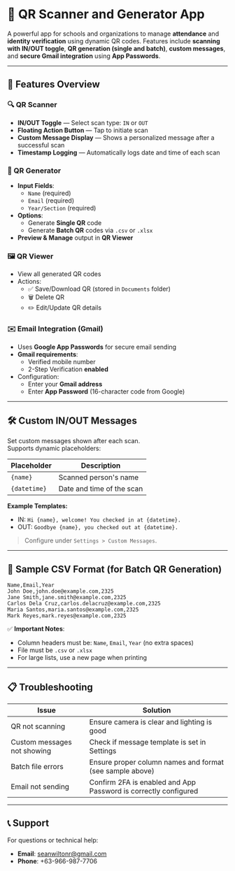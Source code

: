 # 📱 QR Scanner and Generator App

A powerful app for schools and organizations to manage **attendance** and **identity verification** using dynamic QR codes. Features include **scanning with IN/OUT toggle**, **QR generation (single and batch)**, **custom messages**, and **secure Gmail integration** using **App Passwords**.

---

## 🚀 Features Overview

### 🔍 QR Scanner

- **IN/OUT Toggle** — Select scan type: `IN` or `OUT`
- **Floating Action Button** — Tap to initiate scan
- **Custom Message Display** — Shows a personalized message after a successful scan
- **Timestamp Logging** — Automatically logs date and time of each scan

### 🧾 QR Generator

- **Input Fields**:
  - `Name` (required)
  - `Email` (required)
  - `Year/Section` (required)
- **Options**:
  - Generate **Single QR** code
  - Generate **Batch QR** codes via `.csv` or `.xlsx`
- **Preview & Manage** output in **QR Viewer**

### 🖼️ QR Viewer

- View all generated QR codes
- Actions:
  - ✅ Save/Download QR (stored in `Documents` folder)
  - 🗑️ Delete QR
  - ✏️ Edit/Update QR details

### ✉️ Email Integration (Gmail)

- Uses **Google App Passwords** for secure email sending
- **Gmail requirements**:
  - Verified mobile number
  - 2-Step Verification **enabled**
- Configuration:
  - Enter your **Gmail address**
  - Enter **App Password** (16-character code from Google)

---

## 🛠️ Custom IN/OUT Messages

Set custom messages shown after each scan.  
Supports dynamic placeholders:

| Placeholder  | Description               |
| ------------ | ------------------------- |
| `{name}`     | Scanned person's name     |
| `{datetime}` | Date and time of the scan |

**Example Templates:**

- IN: `Hi {name}, welcome! You checked in at {datetime}.`
- OUT: `Goodbye {name}, you checked out at {datetime}.`

> Configure under `Settings > Custom Messages`.

---

## 📂 Sample CSV Format (for Batch QR Generation)

```
Name,Email,Year
John Doe,john.doe@example.com,2325
Jane Smith,jane.smith@example.com,2325
Carlos Dela Cruz,carlos.delacruz@example.com,2325
Maria Santos,maria.santos@example.com,2325
Mark Reyes,mark.reyes@example.com,2325
```

✅ **Important Notes**:

- Column headers must be: `Name`, `Email`, `Year` (no extra spaces)
- File must be `.csv` or `.xlsx`
- For large lists, use a new page when printing

---

## 📋 Troubleshooting

| Issue                       | Solution                                                        |
| --------------------------- | --------------------------------------------------------------- |
| QR not scanning             | Ensure camera is clear and lighting is good                     |
| Custom messages not showing | Check if message template is set in Settings                    |
| Batch file errors           | Ensure proper column names and format (see sample above)        |
| Email not sending           | Confirm 2FA is enabled and App Password is correctly configured |

---

## 📞 Support

For questions or technical help:

- **Email**: [seanwiltonr@gmail.com](mailto:seanwiltonr@gmail.com)
- **Phone**: +63-966-987-7706
